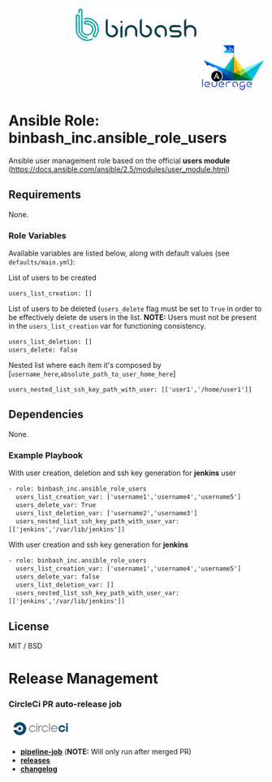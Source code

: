 <div align="center">
    <img src="./%40doc/figures/binbash-logo.png" 
    alt="binbash" width="250"/>
</div>
<div align="right">
  <img src="./%40doc/figures/binbash-leverage-ansible-logo.png"
  alt="leverage" width="130"/>
</div>

# Ansible Role: binbash_inc.ansible_role_users

Ansible user management role based on the official **users module** (https://docs.ansible.com/ansible/2.5/modules/user_module.html)

## Requirements

None.

### Role Variables

Available variables are listed below, along with default values (see `defaults/main.yml`):

List of users to be created

```
users_list_creation: []
```

List of users to be deleted (`users_delete` flag must be set to `True` in order to be effectively delete de users in the list.
**NOTE:** Users must not be present in the `users_list_creation` var for functioning consistency.
```
users_list_deletion: []
users_delete: false
```

Nested list where each item  it's composed by [`username_here`,`absolute_path_to_user_home_here`]
```
users_nested_list_ssh_key_path_with_user: [['user1','/home/user1']]
```

## Dependencies

None.

### Example Playbook

With user creation, deletion and ssh key generation for **jenkins** user
```
- role: binbash_inc.ansible_role_users
  users_list_creation_var: ['username1','username4','username5']
  users_delete_var: True
  users_list_deletion_var: ['username2','username3']
  users_nested_list_ssh_key_path_with_user_var: [['jenkins','/var/lib/jenkins']]
```

With user creation and ssh key generation for **jenkins**
```
- role: binbash_inc.ansible_role_users
  users_list_creation_var: ['username1','username4','username5']
  users_delete_var: false
  users_list_deletion_var: []
  users_nested_list_ssh_key_path_with_user_var: [['jenkins','/var/lib/jenkins']]
```

## License

MIT / BSD

# Release Management
### CircleCi PR auto-release job

<div align="left">
  <img src="./%40doc/figures/circleci-logo.png" alt="circleci" width="130"/>
</div>

- [**pipeline-job**](https://app.circleci.com/pipelines/github/binbashar/ansible-role-users) (**NOTE:** Will only run after merged PR)
- [**releases**](https://github.com/binbashar/ansible-role-users/releases) 
- [**changelog**](https://github.com/binbashar/ansible-role-users/blob/master/CHANGELOG.md) 
